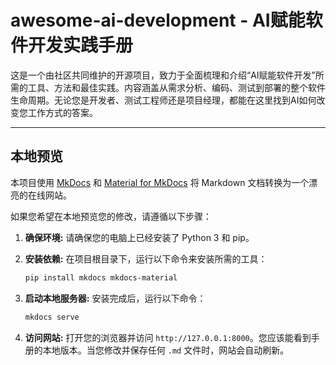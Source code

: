 # awesome-ai-development - AI赋能软件开发实践手册

这是一个由社区共同维护的开源项目，致力于全面梳理和介绍“AI赋能软件开发”所需的工具、方法和最佳实践。内容涵盖从需求分析、编码、测试到部署的整个软件生命周期。无论您是开发者、测试工程师还是项目经理，都能在这里找到AI如何改变您工作方式的答案。

---

## 本地预览

本项目使用 [MkDocs](https://www.mkdocs.org/) 和 [Material for MkDocs](https://squidfunk.github.io/mkdocs-material/) 将 Markdown 文档转换为一个漂亮的在线网站。

如果您希望在本地预览您的修改，请遵循以下步骤：

1.  **确保环境:**
    请确保您的电脑上已经安装了 Python 3 和 pip。

2.  **安装依赖:**
    在项目根目录下，运行以下命令来安装所需的工具：
    ```bash
    pip install mkdocs mkdocs-material
    ```

3.  **启动本地服务器:**
    安装完成后，运行以下命令：
    ```bash
    mkdocs serve
    ```

4.  **访问网站:**
    打开您的浏览器并访问 `http://127.0.0.1:8000`。您应该能看到手册的本地版本。当您修改并保存任何 `.md` 文件时，网站会自动刷新。